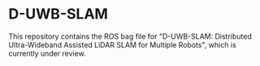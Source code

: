 # D-UWB-SLAM
This repository contains the ROS bag file for "D-UWB-SLAM: Distributed Ultra-Wideband Assisted LiDAR SLAM for Multiple Robots", which is currently under review.
